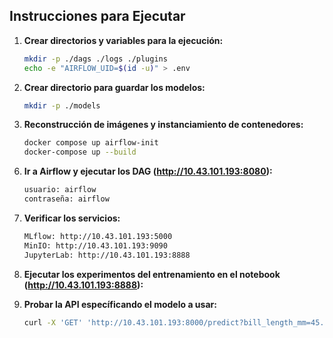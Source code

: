 ## Instrucciones para Ejecutar

1. **Crear directorios y variables para la ejecución:**

   ```bash
   mkdir -p ./dags ./logs ./plugins
   echo -e "AIRFLOW_UID=$(id -u)" > .env

2. **Crear directorio para guardar los modelos:**

   ```bash
   mkdir -p ./models

1. **Reconstrucción de imágenes y instanciamiento de contenedores:**

   ```bash
   docker compose up airflow-init
   docker-compose up --build


<!-- 5. **Agregar la conexión de MySQL a Airflow:**

   ```bash
   docker exec -it taller_3-airflow-webserver-1 airflow connections add 'mysql_default' \
    --conn-type 'mysql' \
    --conn-host 'mysql-db' \
    --conn-schema 'airflow_db' \
    --conn-login 'airflow' \
    --conn-password 'airflow_pass' \
    --conn-port '3306' -->

6. **Ir a Airflow y ejecutar los DAG (http://10.43.101.193:8080):**

   ```bash
   usuario: airflow
   contraseña: airflow


2. **Verificar los servicios:**
   ```bash
   MLflow: http://10.43.101.193:5000
   MinIO: http://10.43.101.193:9090
   JupyterLab: http://10.43.101.193:8888

3. **Ejecutar los experimentos del entrenamiento en el notebook (http://10.43.101.193:8888):**

4. **Probar la API específicando el modelo a usar:**

    ```bash
   curl -X 'GET' 'http://10.43.101.193:8000/predict?bill_length_mm=45.0&bill_depth_mm=17.5&body_mass_g=4500'


